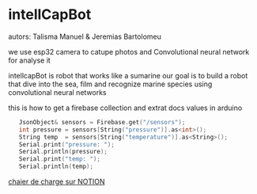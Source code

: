# intellCapBot 

autors: 
Talisma Manuel & Jeremias Bartolomeu<br>


we use esp32 camera to catupe photos and Convolutional neural network for analyse it 

intellcapBot is robot that works like a sumarine 
our goal is to build a robot that dive into the sea, film and recognize marine species using convolutional neural networks

this is how to get a firebase collection and extrat docs values in arduino
```cpp
   JsonObject& sensors = Firebase.get("/sensors");
   int pressure = sensors[String("pressure")].as<int>();
   String temp  = sensors[String("temperature")].as<String>();
   Serial.print("pressure: ");
   Serial.println(pressure);
   Serial.print("temp: ");
   Serial.println(temp);
```

<a href="https://www.notion.so/projeto-INTELLCAP-8fc0aab3e8a24e9c8a9eb93412a3a829">chaier de charge sur NOTION</a>
